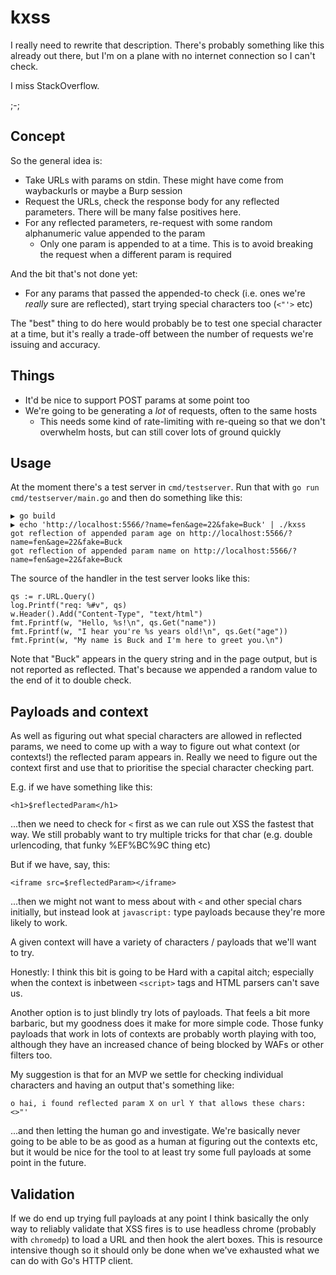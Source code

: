 # kxss

I really need to rewrite that description. There's probably something like this already out there,
but I'm on a plane with no internet connection so I can't check.

I miss StackOverflow.

;-;

## Concept

So the general idea is:

* Take URLs with params on stdin. These might have come from waybackurls or maybe a Burp session
* Request the URLs, check the response body for any reflected parameters. There will be many false positives here.
* For any reflected parameters, re-request with some random alphanumeric value appended to the param
	* Only one param is appended to at a time. This is to avoid breaking the request when a different param is required

And the bit that's not done yet:
* For any params that passed the appended-to check (i.e. ones we're *really* sure are reflected), start trying special characters too (`<"'>` etc)

The "best" thing to do here would probably be to test one special character at a time, but it's really a
trade-off between the number of requests we're issuing and accuracy.

## Things

* It'd be nice to support POST params at some point too
* We're going to be generating a *lot* of requests, often to the same hosts
	* This needs some kind of rate-limiting with re-queing so that we don't overwhelm hosts, but can still cover lots of ground quickly

## Usage

At the moment there's a test server in `cmd/testserver`. Run that with `go run cmd/testserver/main.go` and
then do something like this:

```
▶ go build
▶ echo 'http://localhost:5566/?name=fen&age=22&fake=Buck' | ./kxss
got reflection of appended param age on http://localhost:5566/?name=fen&age=22&fake=Buck
got reflection of appended param name on http://localhost:5566/?name=fen&age=22&fake=Buck
```

The source of the handler in the test server looks like this:

```
qs := r.URL.Query()
log.Printf("req: %#v", qs)
w.Header().Add("Content-Type", "text/html")
fmt.Fprintf(w, "Hello, %s!\n", qs.Get("name"))
fmt.Fprintf(w, "I hear you're %s years old!\n", qs.Get("age"))
fmt.Fprint(w, "My name is Buck and I'm here to greet you.\n")
```

Note that "Buck" appears in the query string and in the page output, but is not reported
as reflected. That's because we appended a random value to the end of it to double check.

## Payloads and context

As well as figuring out what special characters are allowed in reflected params, we need
to come up with a way to figure out what context (or contexts!) the reflected param appears in.
Really we need to figure out the context first and use that to prioritise the special character
checking part.

E.g. if we have something like this:

```
<h1>$reflectedParam</h1>
```

...then we need to check for `<` first as we can rule out XSS the fastest that way. We still
probably want to try multiple tricks for that char (e.g. double urlencoding, that funky %EF%BC%9C thing etc)

But if we have, say, this:

```
<iframe src=$reflectedParam></iframe>
```

...then we might not want to mess about with `<` and other special chars initially, but instead
look at `javascript:` type payloads because they're more likely to work.

A given context will have a variety of characters / payloads that we'll want to try.

Honestly: I think this bit is going to be Hard with a capital aitch; especially when the context
is inbetween `<script>` tags and HTML parsers can't save us.

Another option is to just blindly try lots of payloads. That feels a bit more barbaric, but
my goodness does it make for more simple code. Those funky payloads that work in lots of contexts
are probably worth playing with too, although they have an increased chance of being blocked by
WAFs or other filters too.

My suggestion is that for an MVP we settle for checking individual characters and having an output
that's something like:

```
o hai, i found reflected param X on url Y that allows these chars: <>"'
```

...and then letting the human go and investigate. We're basically never going to be able to be
as good as a human at figuring out the contexts etc, but it would be nice for the tool to at
least try some full payloads at some point in the future.

## Validation

If we do end up trying full payloads at any point I think basically the only way to reliably
validate that XSS fires is to use headless chrome (probably with `chromedp`) to load a URL
and then hook the alert boxes. This is resource intensive though so it should only be done
when we've exhausted what we can do with Go's HTTP client.
